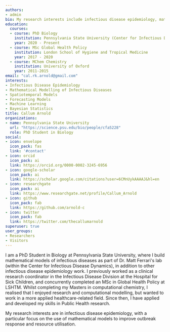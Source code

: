 ```yaml
---
authors:
- admin
bio: My research interests include infectious disease epidemiology, mathematical modelling, and machine learning.
education:
  courses:
  - course: PhD Biology
    institution: Pennsylvania State University (Center for Infectious Disease Dynamics)
    year: 2020 - Present
  - course: MSc Global Health Policy
    institution: London School of Hygiene and Tropical Medicine
    year: 2017 - 2020
  - course: MChem Chemistry
    institution: University of Oxford
    year: 2011-2015
email: "cal.rk.arnold@gmail.com"
interests:
- Infectious Disease Epidemiology
- Mathematical Modelling of Infectious Diseases
- Spatiotemporal Models
- Forecasting Models
- Machine Learning
- Bayesian Statistics
title: Callum Arnold
organizations:
- name: Pennsylvania State University
  url: "https://science.psu.edu/bio/people/cfa5228"
  role: PhD Student in Biology
social:
- icon: envelope
  icon_pack: fas
  link: '#contact'
- icon: orcid
  icon_pack: ai
  link: https://orcid.org/0000-0002-3245-6956
- icon: google-scholar
  icon_pack: ai
  link: https://scholar.google.com/citations?user=6CMnUykAAAAJ&hl=en
- icon: researchgate
  icon_pack: ai
  link: https://www.researchgate.net/profile/Callum_Arnold
- icon: github
  icon_pack: fab
  link: https://github.com/arnold-c
- icon: twitter
  icon_pack: fab
  link: https://twitter.com/thecallumarnold
superuser: true
user_groups:
- Researchers
- Visitors
---
```


I am a PhD Student in Biology at Pennsylvania State University, where I build mathematical models of infectious diseases as part of Dr. Matt Ferrari's lab (within the Center for Infectious Disease Dynamics), in addition to other infectious disease epidemiology work. I previously worked as a clinical research coordinator in the Infectious Disease Division at the Hospital for Sick Children, and concurrently completed an MSc in Global Health Policy at LSHTM. Whilst completing my Masters in computational chemistry, I realised that I enjoyed research and computational modelling, but wanted to work in a more applied healthcare-related field. Since then, I have applied and developed my skills in Public Health research. 

My research interests are in infectious disease epidemiology, with a particular focus on the use of mathematical models to improve outbreak response and resource utilisation.
